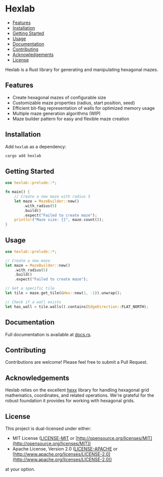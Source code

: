 # Hexlab

<!-- toc -->

- [Features](#features)
- [Installation](#installation)
- [Getting Started](#getting-started)
- [Usage](#usage)
- [Documentation](#documentation)
- [Contributing](#contributing)
- [Acknowledgements](#acknowledgements)
- [License](#license)

<!-- tocstop -->

Hexlab is a Rust library for generating and manipulating hexagonal mazes.

## Features

- Create hexagonal mazes of configurable size
- Customizable maze properties (radius, start position, seed)
- Efficient bit-flag representation of walls for optimized memory usage
- Multiple maze generation algorithms (WIP)
- Maze builder pattern for easy and flexible maze creation

## Installation

Add `hexlab` as a dependency:

```sh
cargo add hexlab
```

## Getting Started

```rust
use hexlab::prelude::*;

fn main() {
    // Create a new maze with radius 5
    let maze = MazeBuilder::new()
        .with_radius(5)
        .build()
        .expect("Failed to create maze");
    println!("Maze size: {}", maze.count());
}
```

## Usage

```rust
use hexlab::prelude::*;

// Create a new maze
let maze = MazeBuilder::new()
    .with_radius(5)
    .build()
    .expect("Failed to create maze");

// Get a specific tile
let tile = maze.get_tile(&Hex::new(1, -1)).unwrap();

// Check if a wall exists
let has_wall = tile.walls().contains(EdgeDirection::FLAT_NORTH);
```

## Documentation

Full documentation is available at [docs.rs](https://docs.rs/hexlab).

## Contributing

Contributions are welcome! Please feel free to submit a Pull Request.

## Acknowledgements

Hexlab relies on the excellent [hexx](https://github.com/ManevilleF/hexx)
library for handling hexagonal grid mathematics, coordinates, and related
operations. We're grateful for the robust foundation it provides for working
with hexagonal grids.

## License

This project is dual-licensed under either:

- MIT License ([LICENSE-MIT](LICENSE-MIT) or [http://opensource.org/licenses/MIT](http://opensource.org/licenses/MIT))
- Apache License, Version 2.0 ([LICENSE-APACHE](LICENSE-APACHE) or [http://www.apache.org/licenses/LICENSE-2.0](http://www.apache.org/licenses/LICENSE-2.0))

at your option.
